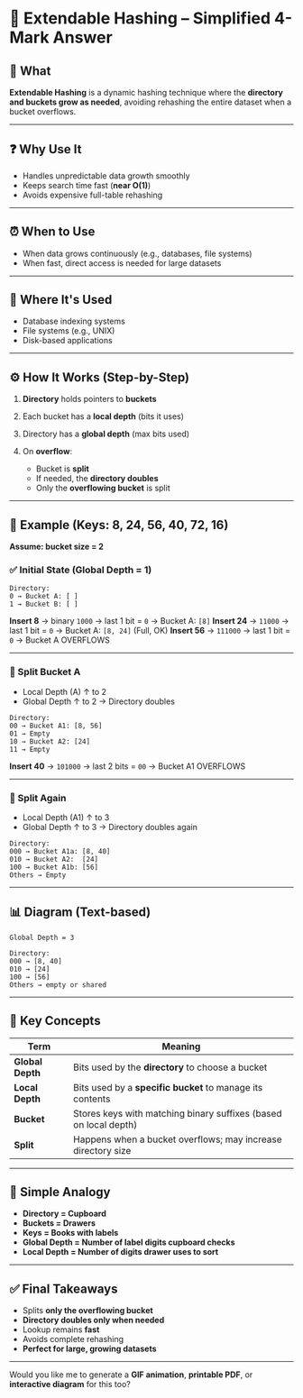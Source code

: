# 🌱 Extendable Hashing – Simplified 4-Mark Answer

## 📌 What

**Extendable Hashing** is a dynamic hashing technique where the **directory and buckets grow as needed**, avoiding rehashing the entire dataset when a bucket overflows.

---

## ❓ Why Use It

* Handles unpredictable data growth smoothly
* Keeps search time fast (**near O(1)**)
* Avoids expensive full-table rehashing

---

## ⏰ When to Use

* When data grows continuously (e.g., databases, file systems)
* When fast, direct access is needed for large datasets

---

## 📍 Where It's Used

* Database indexing systems
* File systems (e.g., UNIX)
* Disk-based applications

---

## ⚙️ How It Works (Step-by-Step)

1. **Directory** holds pointers to **buckets**
2. Each bucket has a **local depth** (bits it uses)
3. Directory has a **global depth** (max bits used)
4. On **overflow**:

   * Bucket is **split**
   * If needed, the **directory doubles**
   * Only the **overflowing bucket** is split

---

## 🔢 Example (Keys: 8, 24, 56, 40, 72, 16)

**Assume: bucket size = 2**

### ✅ Initial State (Global Depth = 1)

```
Directory:
0 → Bucket A: [ ]
1 → Bucket B: [ ]
```

**Insert 8** → binary `1000` → last 1 bit = `0` → Bucket A: `[8]`
**Insert 24** → `11000` → last 1 bit = `0` → Bucket A: `[8, 24]` (Full, OK)
**Insert 56** → `111000` → last 1 bit = `0` → Bucket A OVERFLOWS

---

### 🔁 Split Bucket A

* Local Depth (A) ↑ to 2
* Global Depth ↑ to 2 → Directory doubles

```
Directory:
00 → Bucket A1: [8, 56]
01 → Empty
10 → Bucket A2: [24]
11 → Empty
```

**Insert 40** → `101000` → last 2 bits = `00` → Bucket A1 OVERFLOWS

---

### 🔁 Split Again

* Local Depth (A1) ↑ to 3
* Global Depth ↑ to 3 → Directory doubles again

```
Directory:
000 → Bucket A1a: [8, 40]
010 → Bucket A2:  [24]
100 → Bucket A1b: [56]
Others → Empty
```

---

## 📊 Diagram (Text-based)

```
Global Depth = 3

Directory:
000 → [8, 40]
010 → [24]
100 → [56]
Others → empty or shared
```

---

## 🧠 Key Concepts

| Term             | Meaning                                                          |
| ---------------- | ---------------------------------------------------------------- |
| **Global Depth** | Bits used by the **directory** to choose a bucket                |
| **Local Depth**  | Bits used by a **specific bucket** to manage its contents        |
| **Bucket**       | Stores keys with matching binary suffixes (based on local depth) |
| **Split**        | Happens when a bucket overflows; may increase directory size     |

---

## 🧠 Simple Analogy

* **Directory = Cupboard**
* **Buckets = Drawers**
* **Keys = Books with labels**
* **Global Depth = Number of label digits cupboard checks**
* **Local Depth = Number of digits drawer uses to sort**

---

## ✅ Final Takeaways

* Splits **only the overflowing bucket**
* **Directory doubles only when needed**
* Lookup remains **fast**
* Avoids complete rehashing
* **Perfect for large, growing datasets**

---

Would you like me to generate a **GIF animation**, **printable PDF**, or **interactive diagram** for this too?

